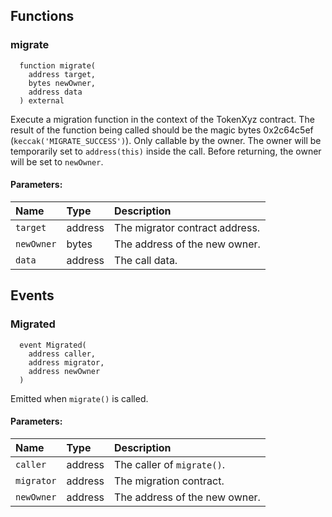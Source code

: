 


## Functions
### migrate
```solidity
  function migrate(
    address target,
    bytes newOwner,
    address data
  ) external
```
Execute a migration function in the context of the TokenXyz contract.
        The result of the function being called should be the magic bytes
        0x2c64c5ef (`keccak('MIGRATE_SUCCESS')`). Only callable by the owner.
        The owner will be temporarily set to `address(this)` inside the call.
        Before returning, the owner will be set to `newOwner`.


#### Parameters:
| Name | Type | Description                                                          |
| :--- | :--- | :------------------------------------------------------------------- |
|`target` | address | The migrator contract address.
|`newOwner` | bytes | The address of the new owner.
|`data` | address | The call data.

## Events
### Migrated
```solidity
  event Migrated(
    address caller,
    address migrator,
    address newOwner
  )
```
Emitted when `migrate()` is called.


#### Parameters:
| Name                           | Type          | Description                                    |
| :----------------------------- | :------------ | :--------------------------------------------- |
|`caller`| address | The caller of `migrate()`.
|`migrator`| address | The migration contract.
|`newOwner`| address | The address of the new owner.
